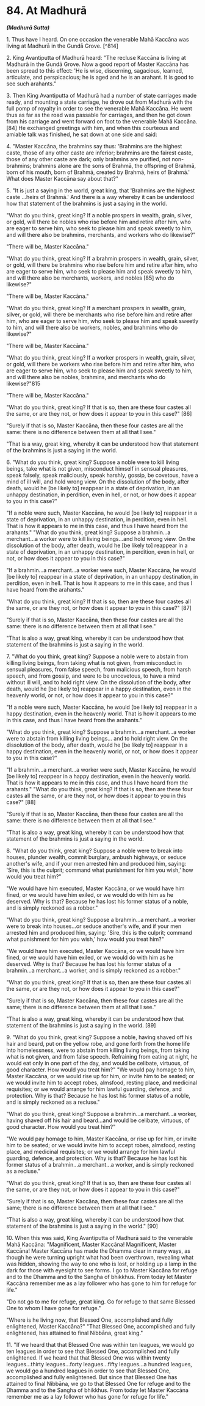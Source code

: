 # 84. At Madhurā
***(Madhurā Sutta)***

1\. Thus have I heard. On one occasion the venerable Mahā Kaccāna was living at Madhurā in the Gundā Grove. [^814]

2\. King Avantiputta of Madhurā heard: "The recluse Kaccāna is living at Madhurā in the Gundā Grove. Now a good report of Master Kaccāna has been spread to this effect: 'He is wise, discerning, sagacious, learned, articulate, and perspicacious; he is aged and he is an arahant. It is good to see such arahants."

3\. Then King Avantiputta of Madhurā had a number of state carriages made ready, and mounting a state carriage, he drove out from Madhurā with the full pomp of royalty in order to see the venerable Mahā Kaccāna. He went thus as far as the road was passable for carriages, and then he got down from his carriage and went forward on foot to the venerable Mahā Kaccāna. [84] He exchanged greetings with him, and when this courteous and amiable talk was finished, he sat down at one side and said:

4\. "Master Kaccāna, the brahmins say thus: 'Brahmins are the highest caste, those of any other caste are inferior; brahmins are the fairest caste, those of any other caste are dark; only brahmins are purified, not non-brahmins; brahmins alone are the sons of Brahmā, the offspring of Brahmā, born of his mouth, born of Brahmā, created by Brahmā, heirs of Brahmā.' What does Master Kaccāna say about that?"

5\. "It is just a saying in the world, great king, that 'Brahmins are the highest caste ...heirs of Brahmā.' And there is a way whereby it can be understood how that statement of the brahmins is just a saying in the world.

"What do you think, great king? If a noble prospers in wealth, grain, silver, or gold, will there be nobles who rise before him and retire after him, who are eager to serve him, who seek to
please him and speak sweetly to him, and will there also be brahmins, merchants, and workers who do likewise?"

"There will be, Master Kaccāna."

"What do you think, great king? If a brahmin prospers in wealth, grain, silver, or gold, will there be brahmins who rise before him and retire after him, who are eager to serve him, who seek to please him and speak sweetly to him, and will there also be merchants, workers, and nobles [85] who do likewise?"

"There will be, Master Kaccāna."

"What do you think, great king? If a merchant prospers in wealth, grain, silver, or gold, will there be merchants who rise before him and retire after him, who are eager to serve him, who seek to please him and speak sweetly to him, and will there also be workers, nobles, and brahmins who do likewise?"

"There will be, Master Kaccāna."

"What do you think, great king? If a worker prospers in wealth, grain, silver, or gold, will there be workers who rise before him and retire after him, who are eager to serve him, who seek to please him and speak sweetly to him, and will there also be nobles, brahmins, and merchants who do likewise?"815

"There will be, Master Kaccāna."

"What do you think, great king? If that is so, then are these four castes all the same, or are they not, or how does it appear to you in this case?" [86]

"Surely if that is so, Master Kaccāna, then these four castes are all the same: there is no difference between them at all that I see."

"That is a way, great king, whereby it can be understood how that statement of the brahmins is just a saying in the world.

6\. "What do you think, great king? Suppose a noble were to kill living beings, take what is not given, misconduct himself in sensual pleasures, speak falsely, speak maliciously, speak harshly, gossip, be covetous, have a mind of ill will, and hold wrong view. On the dissolution of the body, after death, would he [be likely to] reappear in a state of deprivation, in an unhappy destination, in perdition, even in hell, or not, or how does it appear to you in this case?"

"If a noble were such, Master Kaccāna, he would [be likely to] reappear in a state of deprivation, in an unhappy destination, in perdition, even in hell. That is how it appears to me in this case, and thus I have heard from the arahants."
"What do you think, great king? Suppose a brahmin...a merchant...a worker were to kill living beings...and hold wrong view. On the dissolution of the body, after death, would he [be likely to] reappear in a state of deprivation, in an unhappy destination, in perdition, even in hell, or not, or how does it appear to you in this case?"

"If a brahmin...a merchant...a worker were such, Master Kaccāna, he would [be likely to] reappear in a state of deprivation, in an unhappy destination, in perdition, even in hell. That is how it appears to me in this case, and thus I have heard from the arahants."

"What do you think, great king? If that is so, then are these four castes all the same, or are they not, or how does it appear to you in this case?" [87]

"Surely if that is so, Master Kaccāna, then these four castes are all the same: there is no difference between them at all that I see."

"That is also a way, great king, whereby it can be understood how that statement of the brahmins is just a saying in the world.

7\. "What do you think, great king? Suppose a noble were to abstain from killing living beings, from taking what is not given, from misconduct in sensual pleasures, from false speech, from malicious speech, from harsh speech, and from gossip, and were to be uncovetous, to have a mind without ill will, and to hold right view. On the dissolution of the body, after death, would he [be likely to] reappear in a happy destination, even in the heavenly world, or not, or how does it appear to you in this case?"

"If a noble were such, Master Kaccāna, he would [be likely to] reappear in a happy destination, even in the heavenly world. That is how it appears to me in this case, and thus I have heard from the arahants."

"What do you think, great king? Suppose a brahmin...a merchant...a worker were to abstain from killing living beings... and to hold right view. On the dissolution of the body, after death, would he [be likely to] reappear in a happy destination, even in the heavenly world, or not, or how does it appear to you in this case?"

"If a brahmin...a merchant...a worker were such, Master Kaccāna, he would [be likely to] reappear in a happy destination, even in the heavenly world. That is how it appears to me in this case, and thus I have heard from the arahants."
"What do you think, great king? If that is so, then are these four castes all the same, or are they not, or how does it appear to you in this case?" [88]

"Surely if that is so, Master Kaccāna, then these four castes are all the same: there is no difference between them at all that I see."

"That is also a way, great king, whereby it can be understood how that statement of the brahmins is just a saying in the world.

8\. "What do you think, great king? Suppose a noble were to break into houses, plunder wealth, commit burglary, ambush highways, or seduce another's wife, and if your men arrested him and produced him, saying: 'Sire, this is the culprit; command what punishment for him you wish,' how would you treat him?"

"We would have him executed, Master Kaccāna, or we would have him fined, or we would have him exiled, or we would do with him as he deserved. Why is that? Because he has lost his former status of a noble, and is simply reckoned as a robber."

"What do you think, great king? Suppose a brahmin...a merchant...a worker were to break into houses...or seduce another's wife, and if your men arrested him and produced him, saying: 'Sire, this is the culprit; command what punishment for him you wish,' how would you treat him?"

"We would have him executed, Master Kaccāna, or we would have him fined, or we would have him exiled, or we would do with him as he deserved. Why is that? Because he has lost his former status of a brahmin...a merchant...a worker, and is simply reckoned as a robber."

"What do you think, great king? If that is so, then are these four castes all the same, or are they not, or how does it appear to you in this case?"

"Surely if that is so, Master Kaccāna, then these four castes are all the same; there is no difference between them at all that I see."

"That is also a way, great king, whereby it can be understood how that statement of the brahmins is just a saying in the world. [89]

9\. "What do you think, great king? Suppose a noble, having shaved off his hair and beard, put on the yellow robe, and gone forth from the home life into homelessness, were to abstain from killing living beings, from taking what is not given, and from false speech. Refraining from eating at night, he would eat only in one part of the day, and would be celibate, virtuous, of good character. How would you treat him?"
"We would pay homage to him, Master Kaccāna, or we would rise up for him, or invite him to be seated; or we would invite him to accept robes, almsfood, resting place, and medicinal requisites; or we would arrange for him lawful guarding, defence, and protection. Why is that? Because he has lost his former status of a noble, and is simply reckoned as a recluse."

"What do you think, great king? Suppose a brahmin...a merchant...a worker, having shaved off his hair and beard...and would be celibate, virtuous, of good character. How would you treat him?"

"We would pay homage to him, Master Kaccāna, or rise up for him, or invite him to be seated; or we would invite him to accept robes, almsfood, resting place, and medicinal requisites; or we would arrange for him lawful guarding, defence, and protection. Why is that? Because he has lost his former status of a brahmin...a merchant...a worker, and is simply reckoned as a recluse."

"What do you think, great king? If that is so, then are these four castes all the same, or are they not, or how does it appear to you in this case?"

"Surely if that is so, Master Kaccāna, then these four castes are all the same; there is no difference between them at all that I see."

"That is also a way, great king, whereby it can be understood how that statement of the brahmins is just a saying in the world." [90]

10\. When this was said, King Avantiputta of Madhurā said to the venerable Mahā Kaccāna: "Magnificent, Master Kaccāna! Magnificent, Master Kaccāna! Master Kaccāna has made the Dhamma clear in many ways, as though he were turning upright what had been overthrown, revealing what was hidden, showing the way to one who is lost, or holding up a lamp in the dark for those with eyesight to see forms. I go to Master Kaccāna for refuge and to the Dhamma and to the Sangha of bhikkhus. From today let Master Kaccāna remember me as a lay follower who has gone to him for refuge for life."

"Do not go to me for refuge, great king. Go for refuge to that same Blessed One to whom I have gone for refuge."

"Where is he living now, that Blessed One, accomplished and fully enlightened, Master Kaccāna?"
"That Blessed One, accomplished and fully enlightened, has attained to final Nibbāna, great king."

11\. "If we heard that that Blessed One was within ten leagues, we would go ten leagues in order to see that Blessed One, accomplished and fully enlightened. If we heard that that Blessed One was within twenty leagues...thirty leagues...forty leagues...fifty leagues...a hundred leagues, we would go a hundred leagues in order to see that Blessed One, accomplished and fully enlightened. But since that Blessed One has attained to final Nibbāna, we go to that Blessed One for refuge and to the Dhamma and to the Sangha of bhikkhus. From today let Master Kaccāna remember me as a lay follower who has gone for refuge for life."